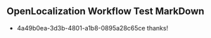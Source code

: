 ## OpenLocalization Workflow Test MarkDown
* 4a49b0ea-3d3b-4801-a1b8-0895a28c65ce 
thanks!<!--HONumber=Mar16_HO2-->
